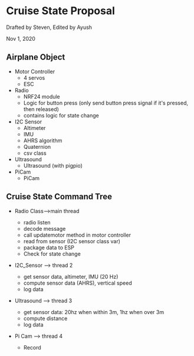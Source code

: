 # Cruise State Proposal
Drafted by Steven, Edited by Ayush

Nov 1, 2020

## Airplane Object
* Motor Controller 
  * 4 servos
  * ESC
* Radio
  * NRF24 module
  * Logic for button press (only send button press signal if it's pressed, then released)
  * contains logic for state change
* I2C Sensor
  * Altimeter
  * IMU
  * AHRS algorithm
  * Quaternion
  * csv class
* Ultrasound
  * Ultrasound (with pigpio)
* PiCam
  * PiCam
 
## Cruise State Command Tree
* Radio Class-->main thread
    * radio listen
    * decode message
    * call updatemotor method in motor controller
    * read from sensor (I2C sensor class var)
    * package data to ESP
    * Check for state change

* I2C_Sensor --> thread 2
    * get sensor data, altimeter, IMU (20 Hz)
    * compute sensor data (AHRS), vertical speed
    * log data

* Ultrasound --> thread 3
    * get sensor data: 20hz when within 3m, 1hz when over 3m
    * compute distance
    * log data

* Pi Cam --> thread 4
    * Record

